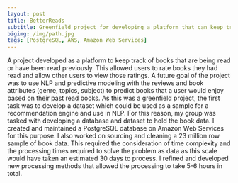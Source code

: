 ```yaml
---
layout: post
title: BetterReads
subtitle: Greenfield project for developing a platform that can keep track of read books and recommend books to users
bigimg: /img/path.jpg
tags: [PostgreSQL, AWS, Amazon Web Services]
---
```


A project developed as a platform to keep track of books that are being read or have been read previously.
This allowed users to rate books they had read and allow other users to view those ratings. A future
goal of the project was to use NLP and predictive modeling with the reviews and book attributes (genre,
topics, subject) to predict books that a user would enjoy based on their past read books. As this was a 
greenfield project, the first task was to develop a dataset which could be used as a sample for a recommendation
engine and use in NLP. For this reason, my group was tasked with developing a database and dataset to hold the book
data. I created and maintained a PostgreSQL database on Amazon Web Services for this purpose. I also worked on
sourcing and cleaning a 23 million row sample of book data. This required the consideration of time complexity and
the processing times required to solve the problem as data as this scale would have taken an estimated 30 days to 
process. I refined and developed new processing methods that allowed the processing to take 5-6 hours in total.
